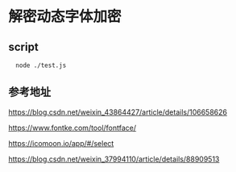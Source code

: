 # 解密动态字体加密

## script

``` node
  node ./test.js
```

## 参考地址

  https://blog.csdn.net/weixin_43864427/article/details/106658626

  https://www.fontke.com/tool/fontface/

  https://icomoon.io/app/#/select

  https://blog.csdn.net/weixin_37994110/article/details/88909513
